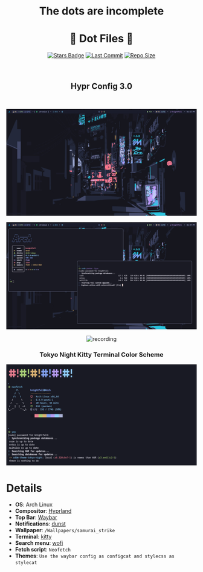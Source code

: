 <div align="center">

# The dots are incomplete

# 💠 Dot Files 💠

[![Stars Badge](https://img.shields.io/github/stars/knightfall01/Hyprland-i3.svg?style=for-the-badge&color=68b0d6)](https://github.com/knightfall01/Hyprland-i3/stargazers) [![Last Commit](https://img.shields.io/github/last-commit/knightfall01/Hyprland-i3.svg?style=for-the-badge&color=68b0d6)](https://github.com/knightfall01/Hyprland-i3/commits/main) [![Repo Size](https://img.shields.io/github/repo-size/knightfall01/Hyprland-i3.svg?style=for-the-badge&color=68b0d6)](https://github.com/knightfall01/Hyprland-i3)


<br/>

## Hypr Config 3.0
<br>

![image](./assets/swappy-20231001_181737.png)
<br>

![image](./assets/swappy-20231001_182925.png)
<br>

![recording](https://github.com/Knightfall01/Hyprland-i3/assets/107239398/776c7548-353e-4cf0-b7f5-2ee29336bdf5)
<br>


### Tokyo Night Kitty Terminal Color Scheme

![image](./assets/kitty-tokyonight.png)
  
</div>

# Details
- **OS**: Arch Linux
- **Compositor**: [Hyprland](https://github.com/hyprwm/Hyprland)
- **Top Bar**: [Waybar](https://github.com/Alexays/Waybar/)
- **Notifications**: [dunst](https://github.com/dunst-project/dunst)
- **Wallpaper**: `/Wallpapers/samurai_strike`
- **Terminal**: [kitty](https://github.com/kovidgoyal/kitty)
- **Search menu**: [wofi](https://github.com/uncomfyhalomacro/wofi)
- **Fetch script**: `Neofetch`
- **Themes**: `Use the waybar config as configcat and stylecss as stylecat`

